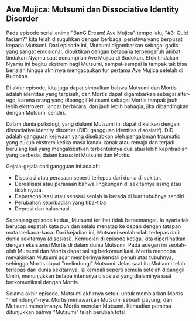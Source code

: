 ## Ave Mujica: Mutsumi dan Dissociative Identity Disorder

Pada episode serial anime "BanG Dream! Ave Mujica" tempo lalu, "#3: Quid faciam?" kita telah disuguhkan dengan berbagai peristiwa yang berpusat kepada Mutsumi. Dari episode ini, Mutsumi digambarkan sebagai gadis yang sangat emosional, dibuktikan dengan betapa ia terpengaruh akibat tindakan Nyamu saat penampilan Ave Mujica di Budokan. Efek tindakan Nyamu ini begitu ekstrem bagi Mutsumi, sampai-sampai ia tampak tak bisa berjalan hingga akhirnya mengacaukan tur pertama Ave Mujica setelah di Budokan.

Di akhir episode, kita juga dapat simpulkan bahwa Mutsumi dan Mortis adalah identitas yang terpisah, dan Mortis dapat digambarkan sebagai alter-ego, karena orang yang dipanggil Mutsumi sebagai Mortis tampak jauh lebih ekstrovert, lancar berbicara, dan jauh lebih bahagia, jika dibandingkan dengan Mutsumi sendiri.

Dalam dunia psikologi, yang dialami Mutsumi ini dapat dikaitkan dengan dissociative identity disorder (DID, gangguan identitas disosiatif). DID adalah gangguan kejiwaan yang disebabkan oleh pengalaman traumatis yang cukup ekstrem ketika masa kanak-kanak atau remaja dan terjadi berulang kali yang mengakibatkan terbentuknya dua atau lebih kepribadian yang berbeda,  dalam kasus ini Mutsumi dan Mortis.

Gejala-gejala dari gangguan ini adalah:
- Disosiasi atau perasaan seperti terlepas dari dunia di sekitar.
- Derealisasi atau perasaan bahwa lingkungan di sekitarnya asing atau tidak nyata.
- Depersonalisasi atau sensasi seolah ia berada di luar tubuhnya sendiri.
- Perubahan kepribadian yang tiba-tiba
- Depresi dan halusinasi.

Sepanjang episode kedua, Mutsumi terlihat tidak bersemangat. Ia nyaris tak berucap sepatah kata pun dan selalu menatap ke depan dengan tatapan mata berkaca-kaca. Dari kejadian ini, Mutsumi seolah-olah terlepas dari dunia sekitarnya (disosiasi). Kemudian di episode ketiga, kita diperlihatkan dengan eksistensi Mortis di dalam dunia Mutsumi. Pada adegan ini seolah-olah Mutsumi dan Mortis dapat saling berkomunikasi. Mortis mencoba meyakinkan Mutsumi agar memberinya kendali penuh atas tubuhnya, sehingga Mortis dapat "melindungi" Mutsumi. Jelas saat itu Mutsumi telah terlepas dari dunia sekitarnya. Ia kembali seperti semula setelah dipanggil Umiri, menunjukkan betapa intensnya disosiasi yang dialaminya saat berkomunikasi dengan Mortis.

Selama akhir episode, Mutsumi akhirnya setuju untuk membiarkan Mortis "melindungi"-nya. Mortis menawarkan Mutsumi sebuah payung, dan Mutsumi menerimanya. Mortis menelan Mutsumi. Kemudian pemirsa ditunjukkan bahwa "Mutsumi" telah berubah total.
